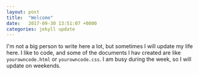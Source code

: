 ```yaml
---
layout: post
title:  "Welcome"
date:   2017-09-30 13:51:07 +0000
categories: jekyll update
---
```

I'm not a big person to write here a lot, but sometimes I will update my life here. I like to code, and some of the documents I hav created are like `yourowncode.html` or `yourowncode.css`. I am busy during the week, so I will update on weekends.

